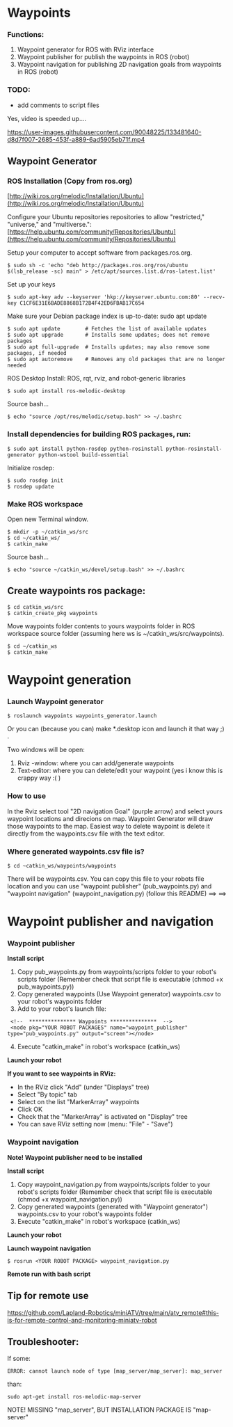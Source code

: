 # Waypoints

### Functions:
1. Waypoint generator for ROS with RViz interface
2. Waypoint publisher for publish the waypoints in ROS (robot)
3. Waypoint navigation for publishing 2D navigation goals from waypoints in ROS (robot)

### TODO:
- add comments to script files

Yes, video is speeded up....

https://user-images.githubusercontent.com/90048225/133481640-d8d7f007-2685-453f-a889-6ad5905eb71f.mp4

## Waypoint Generator
### ROS Installation (Copy from ros.org)
[http://wiki.ros.org/melodic/Installation/Ubuntu](http://wiki.ros.org/melodic/Installation/Ubuntu)

Configure your Ubuntu repositories repositories to allow "restricted," "universe," and "multiverse.":
[https://help.ubuntu.com/community/Repositories/Ubuntu](https://help.ubuntu.com/community/Repositories/Ubuntu)

Setup your computer to accept software from packages.ros.org.
```
$ sudo sh -c 'echo "deb http://packages.ros.org/ros/ubuntu $(lsb_release -sc) main" > /etc/apt/sources.list.d/ros-latest.list'
```
Set up your keys
```
$ sudo apt-key adv --keyserver 'hkp://keyserver.ubuntu.com:80' --recv-key C1CF6E31E6BADE8868B172B4F42ED6FBAB17C654
```
Make sure your Debian package index is up-to-date:
sudo apt update
```
$ sudo apt update        # Fetches the list of available updates
$ sudo apt upgrade       # Installs some updates; does not remove packages
$ sudo apt full-upgrade  # Installs updates; may also remove some packages, if needed
$ sudo apt autoremove    # Removes any old packages that are no longer needed
```

ROS Desktop Install: ROS, rqt, rviz, and robot-generic libraries
```
$ sudo apt install ros-melodic-desktop
```
Source bash...
```
$ echo "source /opt/ros/melodic/setup.bash" >> ~/.bashrc
```

### Install dependencies for building ROS packages, run:
```
$ sudo apt install python-rosdep python-rosinstall python-rosinstall-generator python-wstool build-essential
```
Initialize rosdep:
```
$ sudo rosdep init
$ rosdep update
```

### Make ROS workspace
Open new Terminal window.
```
$ mkdir -p ~/catkin_ws/src
$ cd ~/catkin_ws/
$ catkin_make
```
Source bash...
```
$ echo "source ~/catkin_ws/devel/setup.bash" >> ~/.bashrc
```

## Create waypoints ros package:

```
$ cd catkin_ws/src
$ catkin_create_pkg waypoints
```
Move waypoints folder contents to yours waypoints folder in ROS workspace source folder (assuming here ws is ~/catkin_ws/src/waypoints).
```
$ cd ~/catkin_ws
$ catkin_make
```

# Waypoint generation
### Launch Waypoint generator
```
$ roslaunch waypoints waypoints_generator.launch
```
Or you can (because you can) make *.desktop icon and launch it that way ;) .

Two windows will be open:
1. Rviz -window: where you can add/generate waypoints
2. Text-editor: where you can delete/edit your waypoint (yes i know this is crappy way :( )

### How to use
In the Rviz select tool "2D navigation Goal" (purple arrow) and select yours waypoint locations and direcions on map. Waypoint Generator will draw those waypoints to the map.
Easiest way to delete waypoint is delete it directly from the waypoints.csv file with the text editor.

### Where generated waypoints.csv file is?
```
$ cd ~catkin_ws/waypoints/waypoints
```
There will be waypoints.csv.
You can copy this file to your robots file location and you can use "waypoint publisher" (pub_waypoints.py) and "waypoint navigation" (waypoint_navigation.py) (follow this README) ==> ==>

# Waypoint publisher and navigation
### Waypoint publisher
**Install script**
1. Copy pub_waypoints.py from waypoints/scripts folder to your robot's scripts folder (Remember check that script file is executable (chmod +x pub_waypoints.py))
2. Copy generated waypoints (Use Waypoint generator) waypoints.csv to your robot's waypoints folder
4. Add to your robot's launch file:
```
 <!--  *************** Waypoints ***************  -->
 <node pkg="YOUR ROBOT PACKAGES" name="waypoint_publisher" type="pub_waypoints.py" output="screen"></node>
```
4. Execute "catkin_make" in robot's workspace (catkin_ws)

**Launch your robot**

**If you want to see waypoints in RViz:**
   - In the RViz click "Add" (under "Displays" tree)
   - Select "By topic" tab
   - Select on the list "MarkerArray" waypoints
   - Click OK
   - Check that the "MarkerArray" is activated on "Display" tree
   - You can save RViz setting now (menu: "File" - "Save")

### Waypoint navigation
**Note! Waypoint publisher need to be installed**

**Install script**
1. Copy waypoint_navigation.py from waypoints/scripts folder to your robot's scripts folder (Remember check that script file is executable (chmod +x waypoint_navigation.py))
2. Copy generated waypoints (generated with "Waypoint generator") waypoints.csv to your robot's waypoints folder
3. Execute "catkin_make" in robot's workspace (catkin_ws)

**Launch your robot**

**Launch waypoint navigation**
```
$ rosrun <YOUR ROBOT PACKAGE> waypoint_navigation.py
```

**Remote run with bash script**



## Tip for remote use

https://github.com/Lapland-Robotics/miniATV/tree/main/atv_remote#this-is-for-remote-control-and-monitoring-miniatv-robot

## Troubleshooter:
If some:
```
ERROR: cannot launch node of type [map_server/map_server]: map_server
```
than:
```
sudo apt-get install ros-melodic-map-server
```
NOTE! MISSING "map_server", BUT INSTALLATION PACKAGE IS "map-server"
